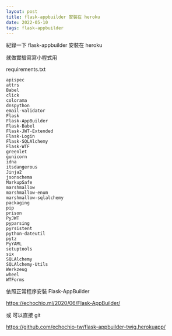 ```yaml
---
layout: post
title: flask-appbuilder 安裝在 heroku
date: 2022-05-10
tags: flask-appbuilder
---
```


紀錄一下 flask-appbuilder 安裝在 heroku

就做實驗寫寫小程式用

requirements.txt
```
apispec
attrs
Babel
click
colorama
dnspython
email-validator
Flask
Flask-AppBuilder
Flask-Babel
Flask-JWT-Extended
Flask-Login
Flask-SQLAlchemy
Flask-WTF
greenlet
gunicorn
idna
itsdangerous
Jinja2
jsonschema
MarkupSafe
marshmallow
marshmallow-enum
marshmallow-sqlalchemy
packaging
pip
prison
PyJWT
pyparsing
pyrsistent
python-dateutil
pytz
PyYAML
setuptools
six
SQLAlchemy
SQLAlchemy-Utils
Werkzeug
wheel
WTForms
```

依照正常程序安裝 Flask-AppBuilder

https://echochio.ml/2020/06/Flask-AppBuilder/

或 可以直接 git

https://github.com/echochio-tw/flask-appbuilder-twig.herokuapp/